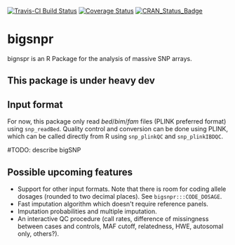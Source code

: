 [![Travis-CI Build Status](https://travis-ci.org/privefl/bigsnpr.svg?branch=master)](https://travis-ci.org/privefl/bigsnpr)
[![Coverage Status](https://img.shields.io/codecov/c/github/privefl/bigsnpr/master.svg)](https://codecov.io/github/privefl/bigsnpr?branch=master)
[![CRAN_Status_Badge](http://www.r-pkg.org/badges/version/bigsnpr)](http://cran.r-project.org/package=bigsnpr)
 
# bigsnpr

bignspr is an R Package for the analysis of massive SNP arrays.

## This package is under heavy dev

## Input format

For now, this package only read *bed*/*bim*/*fam* files (PLINK preferred format) using `snp_readBed`. Quality control and conversion can be done using PLINK, which can be called directly from R using `snp_plinkQC` and `snp_plinkIBDQC`.

#TODO: describe bigSNP

## Possible upcoming features

- Support for other input formats. Note that there is room for coding allele dosages (rounded to two decimal places). See `bigsnpr:::CODE_DOSAGE`.
- Fast imputation algorithm which doesn't require reference panels.
- Imputation probabilities and multiple imputation.
- An interactive QC procedure (call rates, difference of missingness between cases and controls, MAF cutoff, relatedness, HWE, autosomal only, others?). 
